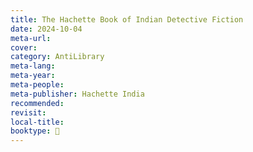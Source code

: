 ```yaml
---
title: The Hachette Book of Indian Detective Fiction
date: 2024-10-04
meta-url: 
cover: 
category: AntiLibrary
meta-lang: 
meta-year: 
meta-people: 
meta-publisher: Hachette India
recommended: 
revisit: 
local-title: 
booktype: 📖
---
```

